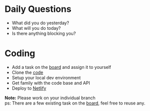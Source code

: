 # Daily Questions

- What did you do yesterday?
- What will you do today?
- Is there anything blocking you?


# Coding

- Add a task on the [board](https://github.com/eleduck/covid19/projects/1) and assign it to yourself
- Clone the [code](https://github.com/eleduck/covid19)
- Setup your local dev environment
- Get family with the code base and API
- Deploy to [Netlify](https://www.netlify.com/)


**Note:** Please work on your individual branch  
ps: There are a few existing task on the [board](https://github.com/eleduck/covid19/projects/1), feel free to reuse any.
